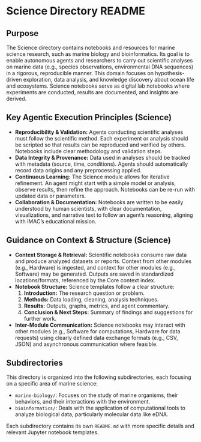 # Science Directory README

## Purpose

The Science directory contains notebooks and resources for marine science research, such as marine biology and bioinformatics. Its goal is to enable autonomous agents and researchers to carry out scientific analyses on marine data (e.g., species observations, environmental DNA sequences) in a rigorous, reproducible manner. This domain focuses on hypothesis-driven exploration, data analysis, and knowledge discovery about ocean life and ecosystems. Science notebooks serve as digital lab notebooks where experiments are conducted, results are documented, and insights are derived.

## Key Agentic Execution Principles (Science)

-   **Reproducibility & Validation:** Agents conducting scientific analyses must follow the scientific method. Each experiment or analysis should be scripted so that results can be reproduced and verified by others. Notebooks include clear methodology and validation steps.
-   **Data Integrity & Provenance:** Data used in analyses should be tracked with metadata (source, time, conditions). Agents should automatically record data origins and any preprocessing applied.
-   **Continuous Learning:** The Science module allows for iterative refinement. An agent might start with a simple model or analysis, observe results, then refine the approach. Notebooks can be re-run with updated data or parameters.
-   **Collaboration & Documentation:** Notebooks are written to be easily understood by human scientists, with clear documentation, visualizations, and narrative text to follow an agent’s reasoning, aligning with iMAC’s educational mission.

## Guidance on Context & Structure (Science)

-   **Context Storage & Retrieval:** Scientific notebooks consume raw data and produce analyzed datasets or reports. Context from other modules (e.g., Hardware) is ingested, and context for other modules (e.g., Software) may be generated. Outputs are saved in standardized locations/formats, referenced by the Core context index.
-   **Notebook Structure:** Science templates follow a clear structure:
    1.  **Introduction:** The research question or problem.
    2.  **Methods:** Data loading, cleaning, analysis techniques.
    3.  **Results:** Outputs, graphs, metrics, and agent commentary.
    4.  **Conclusion & Next Steps:** Summary of findings and suggestions for further work.
-   **Inter-Module Communication:** Science notebooks may interact with other modules (e.g., Software for computations, Hardware for data requests) using clearly defined data exchange formats (e.g., CSV, JSON) and asynchronous communication where feasible.

## Subdirectories

This directory is organized into the following subdirectories, each focusing on a specific area of marine science:

-   `marine-biology/`: Focuses on the study of marine organisms, their behaviors, and their interactions with the environment.
-   `bioinformatics/`: Deals with the application of computational tools to analyze biological data, particularly molecular data like eDNA.

Each subdirectory contains its own `README.md` with more specific details and relevant Jupyter notebook templates.
